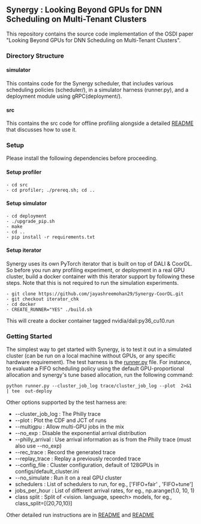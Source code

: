 ## Synergy :  Looking Beyond GPUs for DNN Scheduling on Multi-Tenant Clusters

This repository contains the source code implementation of the OSDI paper "Looking Beyond GPUs for DNN Scheduling on Multi-Tenant Clusters".

### Directory Structure

#### simulator
This contains code for the Synergy scheduler, that includes various scheduling policies (scheduler/), in a simulator harness (runner.py), and a deployment module using gRPC(deployment/).

#### src
This contains the src code for offline profiling alongside a detailed [README](README-offline_profiling.md) that discusses how to use it.

### Setup
Please install the following dependencies before proceeding.

#### Setup profiler
```
- cd src
- cd profiler; ./prereq.sh; cd ..
```

#### Setup simulator
```
- cd deployment
- ./upgrade_pip.sh
- make
- cd ..
- pip install -r requirements.txt
```

#### Setup iterator
Synergy uses its own PyTorch iterator that is built on top of DALI & CoorDL. So before you run any profiling experiment, or deployment in a real GPU cluster,  build a docker container with this iterator support by following these steps. Note that this is not required to run the simulation experiments.
```
- git clone https://github.com/jayashreemohan29/Synergy-CoorDL.git
- git checkout iterator_chk
- cd docker
- CREATE_RUNNER="YES" ./build.sh
```
 This will create a docker container tagged nvidia/dali:py36_cu10.run


### Getting Started
The simplest way to get started with Synergy, is to test it out in a simulated cluster (can be run on a local machine without GPUs, or any specific hardware requirement). The test harness is the [runner.py](simulator/runner.py) file. For instance, to evaluate a FIFO scheduling policy using the default GPU-proportional allocation and synergy's tune based allocation, run the following command:

```
python runner.py --cluster_job_log trace/cluster_job_log --plot  2>&1 | tee  out-deploy
```

Other options supported by the test harness are:

* --cluster_job_log : The Philly trace
* --plot : Plot the CDF and JCT of runs
* --multigpu : Allow multi-GPU jobs in the mix
* --no_exp :  Disable the exponential arrival distribution
* --philly_arrival : Use arrival information as is from the Philly trace (must also use --no_exp)
* --rec_trace : Record the generated trace
* --replay_trace : Replay a previously recorded trace
* --config_file : Cluster configuration, default of 128GPUs in configs/default_cluster.ini
* --no_simulate : Run it on a real GPU cluster
* schedulers : List of schedulers to run, for eg., ['FIFO+fair' , 'FIFO+tune']
* jobs_per_hour : List of different arrival rates, for eg., np.arange(1.0, 10, 1)
* class split : Split of <vision. language, speech> models, for eg., class_split=[(20,70,10)]


Other detailed run instructions are in [README](simulator/README.md) and [README](README-offline_profiling.md)
